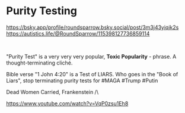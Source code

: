 # Purity Testing

https://bsky.app/profile/roundsparrow.bsky.social/post/3m3j43yiqik2s       
https://autistics.life/@RoundSparrow/115398127736859114   

&nbsp;

"Purity Test" is a very very very popular, **Toxic Popularity** - phrase. A thought-terminating cliché. 

Bible verse "1 John 4:20" is a Test of LIARS. Who goes in the "Book of Liars", stop terminating purity tests for #MAGA #Trump #Putin 

Dead Women Carried, Frankenstein /\

https://www.youtube.com/watch?v=VqP0zsu1Eh8
